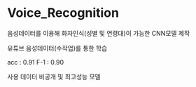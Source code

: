 # Voice_Recognition

음성데이터를 이용해 화자인식(성별 및 연령대)이 가능한 CNN모델 제작

유튜브 음성데이터(수작업)를 통한 학습

acc : 0.91
F-1 : 0.90

사용 데이터 비공개 및 최고성능 모델 
